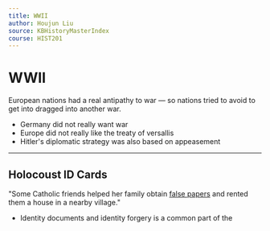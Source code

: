 ```yaml
---
title: WWII
author: Houjun Liu
source: KBHistoryMasterIndex
course: HIST201
---
```


# WWII
 European nations had a real antipathy to war — so nations tried to avoid to get into dragged into another war.
 
 - Germany did not really want war
 - Europe did not really like the treaty of versallis
 - Hitler's diplomatic strategy was also based on appeasement

*** 

## Holocoust ID Cards
"Some Catholic friends helped her family obtain [false papers](https://encyclopedia.ushmm.org/narrative/7723/en) and rented them a house in a nearby village."

- Identity documents and identity forgery is a common part of the

